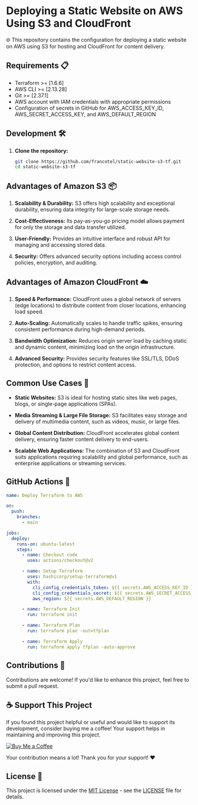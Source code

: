 # Deploying a Static Website on AWS Using S3 and CloudFront

🌐 This repository contains the configuration for deploying a static website on AWS using S3 for hosting and CloudFront for content delivery.

## Requirements 📋

- Terraform >= [1.6.6]
- AWS CLI >= [2.13.28]
- Git >= [2.37.1]
- AWS account with IAM credentials with appropriate permissions
- Configuration of secrets in GitHub for AWS_ACCESS_KEY_ID, AWS_SECRET_ACCESS_KEY, and AWS_DEFAULT_REGION

## Development 🛠️

1. **Clone the repository:**
    ```bash
    git clone https://github.com/francotel/static-website-s3-tf.git
    cd static-website-s3-tf
    ```

## Advantages of Amazon S3 📦

1. **Scalability & Durability:** S3 offers high scalability and exceptional durability, ensuring data integrity for large-scale storage needs.

2. **Cost-Effectiveness:** Its pay-as-you-go pricing model allows payment for only the storage and data transfer utilized.

3. **User-Friendly:** Provides an intuitive interface and robust API for managing and accessing stored data.

4. **Security:** Offers advanced security options including access control policies, encryption, and auditing.

## Advantages of Amazon CloudFront ☁️

1. **Speed & Performance:** CloudFront uses a global network of servers (edge locations) to distribute content from closer locations, enhancing load speed.

2. **Auto-Scaling:** Automatically scales to handle traffic spikes, ensuring consistent performance during high-demand periods.

3. **Bandwidth Optimization:** Reduces origin server load by caching static and dynamic content, minimizing load on the origin infrastructure.

4. **Advanced Security:** Provides security features like SSL/TLS, DDoS protection, and options to restrict content access.

## Common Use Cases 🚀

- **Static Websites:** S3 is ideal for hosting static sites like web pages, blogs, or single-page applications (SPAs).

- **Media Streaming & Large File Storage:** S3 facilitates easy storage and delivery of multimedia content, such as videos, music, or large files.

- **Global Content Distribution:** CloudFront accelerates global content delivery, ensuring faster content delivery to end-users.

- **Scalable Web Applications:** The combination of S3 and CloudFront suits applications requiring scalability and global performance, such as enterprise applications or streaming services.


## GitHub Actions 🚀

```yaml
name: Deploy Terraform to AWS

on:
  push:
    branches:
      - main

jobs:
  deploy:
    runs-on: ubuntu-latest
    steps:
      - name: Checkout code
        uses: actions/checkout@v2

      - name: Setup Terraform
        uses: hashicorp/setup-terraform@v1
        with:
          cli_config_credentials_token: ${{ secrets.AWS_ACCESS_KEY_ID }}
          cli_config_credentials_secret: ${{ secrets.AWS_SECRET_ACCESS_KEY }}
          aws_region: ${{ secrets.AWS_DEFAULT_REGION }}

      - name: Terraform Init
        run: terraform init

      - name: Terraform Plan
        run: terraform plan -out=tfplan

      - name: Terraform Apply
        run: terraform apply tfplan -auto-approve
```

## Contributions 🤝

Contributions are welcome! If you'd like to enhance this project, feel free to submit a pull request.

## ☕ Support This Project

If you found this project helpful or useful and would like to support its development, consider buying me a coffee! Your support helps in maintaining and improving this project.

[![Buy Me a Coffee](https://img.shields.io/badge/Buy%20Me%20a%20Coffee-%E2%98%95-yellow)](https://www.buymeacoffee.com/francotel)

Your contribution means a lot! Thank you for your support! ❤️

## License 📄

This project is licensed under the [MIT License](https://opensource.org/licenses/MIT) - see the [LICENSE](LICENSE) file for details.